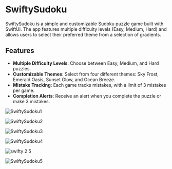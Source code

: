 # SwiftySudoku

SwiftySudoku is a simple and customizable Sudoku puzzle game built with SwiftUI. The app features multiple difficulty levels (Easy, Medium, Hard) and allows users to select their preferred theme from a selection of gradients.

## Features

- **Multiple Difficulty Levels**: Choose between Easy, Medium, and Hard puzzles.
- **Customizable Themes**: Select from four different themes: Sky Frost, Emerald Oasis, Sunset Glow, and Ocean Breeze.
- **Mistake Tracking**: Each game tracks mistakes, with a limit of 3 mistakes per game.
- **Completion Alerts**: Receive an alert when you complete the puzzle or make 3 mistakes.


![SwiftySudoku1](https://github.com/user-attachments/assets/0c1542be-fb5b-4811-ac95-9c57e4b6af63)

![SwiftySudoku2](https://github.com/user-attachments/assets/26d2490a-b6f5-4b1d-b736-01dcd85bb158)

![SwiftySudoku3](https://github.com/user-attachments/assets/20419d35-de19-4b94-bfb8-69362c0474c5)

![SwiftySudoku4](https://github.com/user-attachments/assets/3ec74fe1-3f5d-49e5-9b4a-5885b5463c76)

![swifty 2 5](https://github.com/user-attachments/assets/24564d0a-3606-4fef-8bb9-fd841786d3ac)

![SwiftySudoku5](https://github.com/user-attachments/assets/60acef2a-0d46-494f-90da-4ba3f0a3cfdf)
